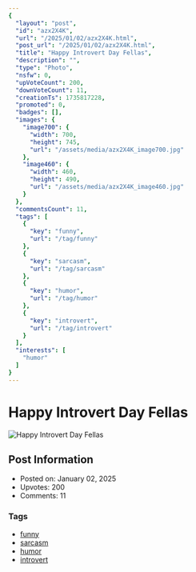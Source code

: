 ```yaml
---
{
  "layout": "post",
  "id": "azx2X4K",
  "url": "/2025/01/02/azx2X4K.html",
  "post_url": "/2025/01/02/azx2X4K.html",
  "title": "Happy Introvert Day Fellas",
  "description": "",
  "type": "Photo",
  "nsfw": 0,
  "upVoteCount": 200,
  "downVoteCount": 11,
  "creationTs": 1735817228,
  "promoted": 0,
  "badges": [],
  "images": {
    "image700": {
      "width": 700,
      "height": 745,
      "url": "/assets/media/azx2X4K_image700.jpg"
    },
    "image460": {
      "width": 460,
      "height": 490,
      "url": "/assets/media/azx2X4K_image460.jpg"
    }
  },
  "commentsCount": 11,
  "tags": [
    {
      "key": "funny",
      "url": "/tag/funny"
    },
    {
      "key": "sarcasm",
      "url": "/tag/sarcasm"
    },
    {
      "key": "humor",
      "url": "/tag/humor"
    },
    {
      "key": "introvert",
      "url": "/tag/introvert"
    }
  ],
  "interests": [
    "humor"
  ]
}
---
```


# Happy Introvert Day Fellas

![Happy Introvert Day Fellas](/assets/media/azx2X4K_image700.jpg)

## Post Information

- Posted on: January 02, 2025
- Upvotes: 200
- Comments: 11

### Tags

- [funny](/tag/funny)
- [sarcasm](/tag/sarcasm)
- [humor](/tag/humor)
- [introvert](/tag/introvert)
